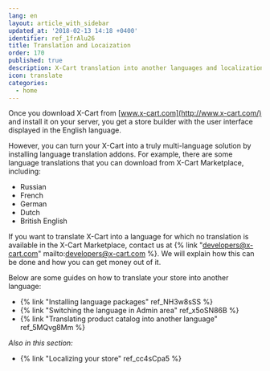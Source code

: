```yaml
---
lang: en
layout: article_with_sidebar
updated_at: '2018-02-13 14:18 +0400'
identifier: ref_1frAlu26
title: Translation and Locaization
order: 170
published: true
description: X-Cart translation into another languages and localization
icon: translate
categories:
  - home
---
```

Once you download X-Cart from [www.x-cart.com](http://www.x-cart.com/) and install it on your server, you get a store builder with the user interface displayed in the English language. 

However, you can turn your X-Cart into a truly multi-language solution by installing language translation addons. For example, there are some language translations that you can download from X-Cart Marketplace, including:

*   Russian
*   French
*   German
*   Dutch
*   British English

If you want to translate X-Cart into a language for which no translation is available in the X-Cart Marketplace, contact us at {% link "developers@x-cart.com" mailto:developers@x-cart.com %}. We will explain how this can be done and how you can get money out of it.

Below are some guides on how to translate your store into another language:  
*  {% link "Installing language packages" ref_NH3w8sSS %}
*  {% link "Switching the language in Admin area" ref_x5oSN86B %}
*  {% link "Translating product catalog into another language" ref_5MQvg8Mm %}


_Also in this section:_

*  {% link "Localizing your store" ref_cc4sCpa5 %}
